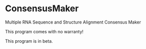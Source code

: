 # ConsensusMaker
Multiple RNA Sequence and Structure Alignment Consensus Maker

This program comes with no warranty!

This program is in beta.
